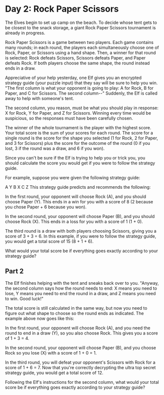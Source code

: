 # Day 2: Rock Paper Scissors
The Elves begin to set up camp on the beach. To decide whose tent gets to be closest to the snack storage,
a giant Rock Paper Scissors tournament is already in progress.

Rock Paper Scissors is a game between two players. Each game contains many rounds; in each round, the players each
simultaneously choose one of Rock, Paper, or Scissors using a hand shape. Then, a winner for that round is selected:
Rock defeats Scissors, Scissors defeats Paper, and Paper defeats Rock.
If both players choose the same shape, the round instead ends in a draw.

Appreciative of your help yesterday, one Elf gives you an encrypted strategy guide (your puzzle input) that they say
will be sure to help you win. "The first column is what your opponent is going to play: A for Rock, B for Paper, and
C for Scissors. The second column--" Suddenly, the Elf is called away to help with someone's tent.

The second column, you reason, must be what you should play in response: X for Rock, Y for Paper, and Z for Scissors.
Winning every time would be suspicious, so the responses must have been carefully chosen.

The winner of the whole tournament is the player with the highest score. Your total score is the sum of your scores
for each round. The score for a single round is the score for the shape you selected (1 for Rock, 2 for Paper, and 3
for Scissors) plus the score for the outcome of the round (0 if you lost, 3 if the round was a draw,
and 6 if you won).

Since you can't be sure if the Elf is trying to help you or trick you, you should calculate the score you would get
if you were to follow the strategy guide.

For example, suppose you were given the following strategy guide:

A Y
B X
C Z
This strategy guide predicts and recommends the following:

In the first round, your opponent will choose Rock (A), and you should choose Paper (Y).
This ends in a win for you with a score of 8 (2 because you chose Paper + 6 because you won).

In the second round, your opponent will choose Paper (B), and you should choose Rock (X).
This ends in a loss for you with a score of 1 (1 + 0).

The third round is a draw with both players choosing Scissors, giving you a score of 3 + 3 = 6.
In this example, if you were to follow the strategy guide, you would get a total score of 15 (8 + 1 + 6).

What would your total score be if everything goes exactly according to your strategy guide?

## Part 2

The Elf finishes helping with the tent and sneaks back over to you.
"Anyway, the second column says how the round needs to end: X means you need to lose, Y means you need to end the
round in a draw, and Z means you need to win. Good luck!"

The total score is still calculated in the same way, but now you need to figure out what shape to choose so the
round ends as indicated. The example above now goes like this:

In the first round, your opponent will choose Rock (A), and you need the round to end in a draw (Y),
so you also choose Rock. This gives you a score of 1 + 3 = 4.

In the second round, your opponent will choose Paper (B), and you choose Rock so you lose (X) with a score of
1 + 0 = 1.

In the third round, you will defeat your opponent's Scissors with Rock for a score of 1 + 6 = 7.
Now that you're correctly decrypting the ultra top secret strategy guide, you would get a total score of 12.

Following the Elf's instructions for the second column, what would your total score be if everything goes exactly
according to your strategy guide?
